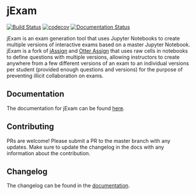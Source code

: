 # jExam

[![Build Status](https://travis-ci.com/chrispyles/jexam.svg?branch=master)](https://travis-ci.com/chrispyles/jexam)
[![codecov](https://codecov.io/gh/chrispyles/jexam/branch/master/graph/badge.svg)](https://codecov.io/gh/chrispyles/jexam)
[![Documentation Status](https://readthedocs.org/projects/jexam/badge/?version=latest)](https://jexam.readthedocs.io/en/latest/?badge=latest)

jExam is an exam generation tool that uses Jupyter Notebooks to create multiple versions of interactive exams based on a master Jupyter Notebook. jExam is a fork of [jAssign](https://github.com/okpy/jassic) and [Otter Assign](https://otter-grader.rtfd.io) that uses raw cells in notebooks to define questions with multiple versions, allowing instructors to create anywhere from a few different versions of an exam to an individual versions per student (provided enough questions and versions) for the purpose of preventing illicit collaboration on exams.

## Documentation

The documentation for jExam can be found [here](https://jexam.rtfd.io).

## Contributing

PRs are welcome! Please submit a PR to the master branch with any updates. Make sure to update the changelog in the docs with any information about the contribution.

## Changelog

The changelog can be found in the [documentation](https://jexam.rtfd.io).
